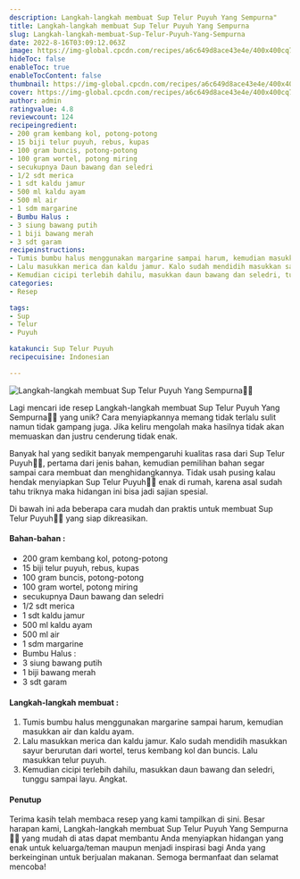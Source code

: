 ```yaml
---
description: Langkah-langkah membuat Sup Telur Puyuh Yang Sempurna"
title: Langkah-langkah membuat Sup Telur Puyuh Yang Sempurna
slug: Langkah-langkah-membuat-Sup-Telur-Puyuh-Yang-Sempurna
date: 2022-8-16T03:09:12.063Z
image: https://img-global.cpcdn.com/recipes/a6c649d8ace43e4e/400x400cq70/photo.jpg
hideToc: false
enableToc: true
enableTocContent: false
thumbnail: https://img-global.cpcdn.com/recipes/a6c649d8ace43e4e/400x400cq70/photo.jpg
cover: https://img-global.cpcdn.com/recipes/a6c649d8ace43e4e/400x400cq70/photo.jpg
author: admin
ratingvalue: 4.8
reviewcount: 124
recipeingredient:
- 200 gram kembang kol, potong-potong
- 15 biji telur puyuh, rebus, kupas
- 100 gram buncis, potong-potong
- 100 gram wortel, potong miring
- secukupnya Daun bawang dan seledri
- 1/2 sdt merica
- 1 sdt kaldu jamur
- 500 ml kaldu ayam
- 500 ml air
- 1 sdm margarine
- Bumbu Halus :
- 3 siung bawang putih
- 1 biji bawang merah
- 3 sdt garam
recipeinstructions:
- Tumis bumbu halus menggunakan margarine sampai harum, kemudian masukkan air dan kaldu ayam.
- Lalu masukkan merica dan kaldu jamur. Kalo sudah mendidih masukkan sayur berurutan dari wortel, terus kembang kol dan buncis. Lalu masukkan telur puyuh.
- Kemudian cicipi terlebih dahilu, masukkan daun bawang dan seledri, tunggu sampai layu. Angkat.
categories:
- Resep

tags:
- Sup
- Telur
- Puyuh

katakunci: Sup Telur Puyuh
recipecuisine: Indonesian

---
```


![Langkah-langkah membuat Sup Telur Puyuh Yang Sempurna👩‍🍳](https://img-global.cpcdn.com/recipes/a6c649d8ace43e4e/400x400cq70/photo.jpg)

Lagi mencari ide resep Langkah-langkah membuat Sup Telur Puyuh Yang Sempurna👩‍🍳 yang unik? Cara menyiapkannya memang tidak terlalu sulit namun tidak gampang juga. Jika keliru mengolah maka hasilnya tidak akan memuaskan dan justru cenderung tidak enak.

Banyak hal yang sedikit banyak mempengaruhi kualitas rasa dari Sup Telur Puyuh👩‍🍳, pertama dari jenis bahan, kemudian pemilihan bahan segar sampai cara membuat dan menghidangkannya. Tidak usah pusing kalau hendak menyiapkan Sup Telur Puyuh👩‍🍳 enak di rumah, karena asal sudah tahu triknya maka hidangan ini bisa jadi sajian spesial.

Di bawah ini ada beberapa cara mudah dan praktis untuk membuat Sup Telur Puyuh👩‍🍳 yang siap dikreasikan.

<!--inarticleads1-->

#### Bahan-bahan :

- 200 gram kembang kol, potong-potong
- 15 biji telur puyuh, rebus, kupas
- 100 gram buncis, potong-potong
- 100 gram wortel, potong miring
- secukupnya Daun bawang dan seledri
- 1/2 sdt merica
- 1 sdt kaldu jamur
- 500 ml kaldu ayam
- 500 ml air
- 1 sdm margarine
- Bumbu Halus :
- 3 siung bawang putih
- 1 biji bawang merah
- 3 sdt garam

<!--inarticleads2-->

#### Langkah-langkah membuat :

1. Tumis bumbu halus menggunakan margarine sampai harum, kemudian masukkan air dan kaldu ayam.
1. Lalu masukkan merica dan kaldu jamur. Kalo sudah mendidih masukkan sayur berurutan dari wortel, terus kembang kol dan buncis. Lalu masukkan telur puyuh.
1. Kemudian cicipi terlebih dahilu, masukkan daun bawang dan seledri, tunggu sampai layu. Angkat.

#### Penutup

Terima kasih telah membaca resep yang kami tampilkan di sini. Besar harapan kami, Langkah-langkah membuat Sup Telur Puyuh Yang Sempurna👩‍🍳 yang mudah di atas dapat membantu Anda menyiapkan hidangan yang enak untuk keluarga/teman maupun menjadi inspirasi bagi Anda yang berkeinginan untuk berjualan makanan. Semoga bermanfaat dan selamat mencoba!
